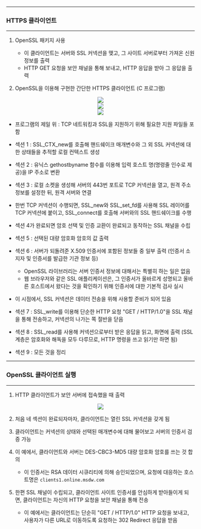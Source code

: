 -----
### HTTPS 클라이언트
-----
1. OpenSSL 패키지 사용
   - 이 클라이언트는 서버와 SSL 커넥션을 맺고, 그 사이트 서버로부터 가져온 신원 정보를 출력
   - HTTP GET 요청을 보안 채널을 통해 보내고, HTTP 응답을 받아 그 응답을 출력

2. OpenSSL을 이용해 구현한 간단한 HTTPS 클라이언트 (C 프로그램)
<div align="center">
<img src="https://github.com/user-attachments/assets/f7e4723a-b405-44c8-b033-c075dffd8fc3">
</div>

<div align="center">
<img src="https://github.com/user-attachments/assets/0ef077c8-013d-4ef3-a8de-5f9f086f2995">
</div>


<div align="center">
<img src="https://github.com/user-attachments/assets/bdefd7a7-1cc2-45e0-bd30-ffa1a745e6d7">
</div>

  - 프로그램의 제일 위 : TCP 네트워킹과 SSL을 지원하기 위해 필요한 지원 파일들 포함
  - 섹션 1 : SSL_CTX_new를 호출해 핸드쉐이크 매개변수와 그 외 SSL 커넥션에 대한 상태들을 추적할 로컬 컨텍스트 생성
  - 섹션 2 : 유닉스 gethostbyname 함수를 이용해 입력 호스트 명(명령줄 인수로 제공)을 IP 주소로 변환
  - 섹션 3 : 로컬 소켓을 생성해 서버의 443번 포트로 TCP 커넥션을 열고, 원격 주소 정보를 설정한 뒤, 원격 서버와 연결
  - 한번 TCP 커넥션이 수행되면, SSL_new와 SSL_set_fd를 사용해 SSL 레이어를 TCP 커넥션에 붙이고, SSL_connect를 호출해 서버와의 SSL 핸드쉐이크를 수행
  - 섹션 4가 완료되면 암호 선택 및 인증 교환이 완료되고 동작하는 SSL 채널을 수립
  - 섹션 5 : 선택된 대량 암호화 암호의 값 출력
  - 섹션 6 : 서버가 되돌려준 X.509 인증서에 포함된 정보들 중 일부 출력 (인증서 소지자 및 인증서를 발급한 기관 정보 등)
    + OpenSSL 라이브러리는 서버 인증서 정보에 대해서는 특별히 하는 일은 없음
    + 웹 브라우저와 같은 SSL 애플리케이션은, 그 인증서가 올바르게 성명되고 올바른 호스트에서 왔다는 것을 확인하기 위해 인증서에 대한 기본적 검사 실시

  - 이 시점에서, SSL 커넥션은 데이터 전송을 위해 사용할 준비가 되어 있음
  - 섹션 7 : SSL_write를 이용해 단순한 HTTP 요청 "GET / HTTP/1.0"을 SSL 채널을 통해 전송하고, 커넥션의 나가는 쪽 절반을 닫음
  - 섹션 8 : SSL_read를 사용해 커넥션으로부터 받은 응답을 읽고, 화면에 출력 (SSL 계층은 암호화와 해독을 모두 다루므로, HTTP 명령을 쓰고 읽기만 하면 됨)
  - 섹션 9 : 모든 것을 정리

-----
### OpenSSL 클라이언트 실행
-----
1. HTTP 클라이언트가 보안 서버에 접속했을 때 출력
<div align="center">
<img src="https://github.com/user-attachments/assets/1f384eb6-dbc4-4517-90e0-5f143d5b3135">
</div>

2. 처음 네 섹션이 완료되자마자, 클라이언트는 열린 SSL 커넥션을 갖게 됨
3. 클라이언트는 커넥션의 상태와 선택된 매개변수에 대해 물어보고 서버의 인증서 검증 가능
4. 이 예에서, 클라이언트와 서버는 DES-CBC3-MD5 대량 암호화 암호를 쓰는 것 합의
   - 이 인증서는 RSA 데이터 시큐리티에 의해 승인되었으며, 요청에 대응하는 호스트명은 ```clients1.online.msdw.com```

5. 한편 SSL 채널이 수립되고, 클라이언트 사이트 인증서를 안심하게 받아들이게 되면, 클라이언트는 자신의 HTTP 요청을 보안 채널을 통해 전송
   - 이 예에서는 클라이언트는 단순히 "GET / HTTP/1.0" HTTP 요청을 보내고, 사용자가 다른 URL로 이동하도록 요청하는 302 Redirect 응답을 받음
